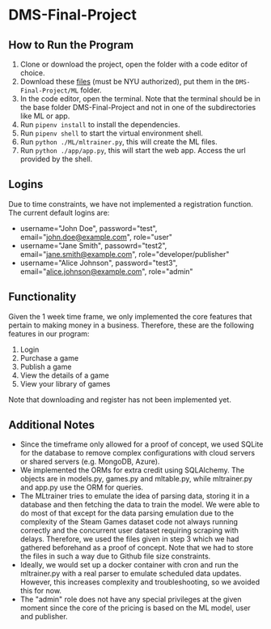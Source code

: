 # DMS-Final-Project

## How to Run the Program

1. Clone or download the project, open the folder with a code editor of choice.
2. Download these [files](https://drive.google.com/drive/folders/1GhwZqpVS8e4JrZPaApRALSExSvl8Pyfg?usp=sharing) (must be NYU authorized), put them in the ```DMS-Final-Project/ML``` folder.
3. In the code editor, open the terminal. Note that the terminal should be in the base folder DMS-Final-Project and not in one of the subdirectories like ML or app.
4. Run ```pipenv install``` to install the dependencies.
5. Run ```pipenv shell``` to start the virtual environment shell.
6. Run ```python ./ML/mltrainer.py```, this will create the ML files.
7. Run ```python ./app/app.py```, this will start the web app. Access the url provided by the shell.

## Logins

Due to time constraints, we have not implemented a registration function. The current default logins are:

- username="John Doe", password="test", email="john.doe@example.com", role="user"
- username="Jane Smith", passowrd="test2", email="jane.smith@example.com", role="developer/publisher"
- username="Alice Johnson", password="test3", email="alice.johnson@example.com", role="admin"

## Functionality

Given the 1 week time frame, we only implemented the core features that pertain to making money in a business. Therefore, these are the following features in our program:

1. Login
2. Purchase a game
3. Publish a game
4. View the details of a game
5. View your library of games

Note that downloading and register has not been implemented yet.

## Additional Notes
- Since the timeframe only allowed for a proof of concept, we used SQLite for the database to remove complex configurations with cloud servers or shared servers (e.g. MongoDB, Azure).
- We implemented the ORMs for extra credit using SQLAlchemy. The objects are in models.py, games.py and mltable.py, while mltrainer.py and app.py use the ORM for queries.
- The MLtrainer tries to emulate the idea of parsing data, storing it in a database and then fetching the data to train the model. We were able to do most of that except for the data parsing emulation due to the complexity of the Steam Games dataset code not always running correctly and the concurrent user dataset requiring scraping with delays. Therefore, we used the files given in step 3 which we had gathered beforehand as a proof of concept. Note that we had to store the files in such a way due to Github file size constraints.
- Ideally, we would set up a docker container with cron and run the mltrainer.py with a real parser to emulate scheduled data updates. However, this increases complexity and troubleshooting, so we avoided this for now.
- The "admin" role does not have any special privileges at the given moment since the core of the pricing is based on the ML model, user and publisher.